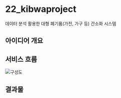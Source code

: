 # 22_kibwaproject
데이터 분석 활용한 대형 폐기품(가전, 가구 등) 간소화 시스템

## 아이디어 개요


## 서비스 흐름

![구성도](https://github.com/chaem0-0/22_kibwaproject/assets/96873719/d28982e8-6173-4ab4-a7fe-14e0ed8622a4)

## 결과물
